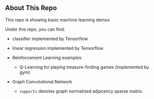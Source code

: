## About This Repo

This repo is showing basic machine learning demos

Under this repo, you can find:

* classifier implemented by Tensorflow

* linear regression implemented by Tensorflow

* Reinforcement Learning examples:

    * Q-Learning for playing treasure-finding games (implemented by gym)

* Graph Convolutional Network

    * `supports` denotes graph normalized adjacency sparse matrix.
